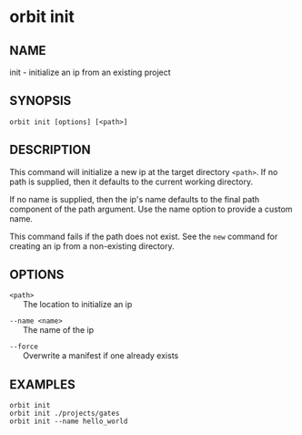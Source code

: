 # __orbit init__

## __NAME__

init - initialize an ip from an existing project

## __SYNOPSIS__

```
orbit init [options] [<path>]
```

## __DESCRIPTION__

This command will initialize a new ip at the target directory `<path>`. If no path
is supplied, then it defaults to the current working directory.

If no name is supplied, then the ip's name defaults to the final path component
of the path argument. Use the name option to provide a custom name.

This command fails if the path does not exist. See the `new` command for
creating an ip from a non-existing directory.

## __OPTIONS__

`<path>`  
      The location to initialize an ip

`--name <name>`  
      The name of the ip

`--force`  
      Overwrite a manifest if one already exists

## __EXAMPLES__

```
orbit init
orbit init ./projects/gates
orbit init --name hello_world
```

